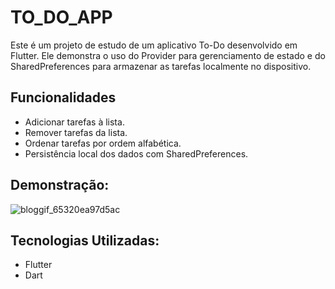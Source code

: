 # TO_DO_APP

Este é um projeto de estudo de um aplicativo To-Do desenvolvido em Flutter. Ele demonstra o uso do Provider para gerenciamento de estado e do SharedPreferences para armazenar as tarefas localmente no dispositivo.

## Funcionalidades

- Adicionar tarefas à lista.
- Remover tarefas da lista.
- Ordenar tarefas por ordem alfabética.
- Persistência local dos dados com SharedPreferences.

## Demonstração:
![bloggif_65320ea97d5ac](https://github.com/gabrieelfelix/FlutterToDoApp/assets/102039571/87139a88-e129-423e-9e45-d9a11711bef3)


## Tecnologias Utilizadas:

- Flutter
- Dart



